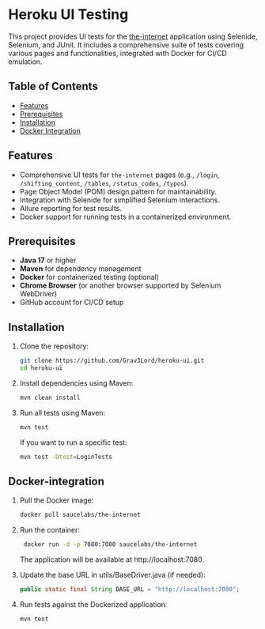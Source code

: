 # Heroku UI Testing

This project provides UI tests for the [the-internet](https://the-internet.herokuapp.com) application using Selenide, Selenium, and JUnit. It includes a comprehensive suite of tests covering various pages and functionalities, integrated with Docker for CI/CD emulation.

## Table of Contents
- [Features](#features)
- [Prerequisites](#prerequisites)
- [Installation](#installation)
- [Docker Integration](#docker-integration)

## Features
- Comprehensive UI tests for `the-internet` pages (e.g., `/login`, `/shifting_content`, `/tables`, `/status_codes`, `/typos`).
- Page Object Model (POM) design pattern for maintainability.
- Integration with Selenide for simplified Selenium interactions.
- Allure reporting for test results.
- Docker support for running tests in a containerized environment.

## Prerequisites
- **Java 17** or higher
- **Maven** for dependency management
- **Docker** for containerized testing (optional)
- **Chrome Browser** (or another browser supported by Selenium WebDriver)
- GitHub account for CI/CD setup

## Installation
1. Clone the repository:
   ```bash
   git clone https://github.com/Grav3Lord/heroku-ui.git
   cd heroku-ui

2. Install dependencies using Maven:
   ```bash
   mvn clean install
   
3. Run all tests using Maven:
   ```bash
   mvn test
   ```
    If you want to run a specific test:
   ```bash
   mvn test -Dtest=LoginTests
   ```
   
## Docker-integration

1. Pull the Docker image:
   ```bash
   docker pull saucelabs/the-internet
   ```
   
2. Run the container:
   ```bash
    docker run -d -p 7080:7080 saucelabs/the-internet
   ```
   The application will be available at http://localhost:7080.
3. Update the base URL in utils/BaseDriver.java (if needed):
   ```java
   public static final String BASE_URL = "http://localhost:7080";
   ```
4. Run tests against the Dockerized application:
   ```bash
   mvn test
   ```
